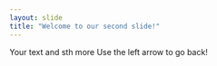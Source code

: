 ```yaml
---
layout: slide
title: "Welcome to our second slide!"
---
```

Your text and sth more
Use the left arrow to go back!
